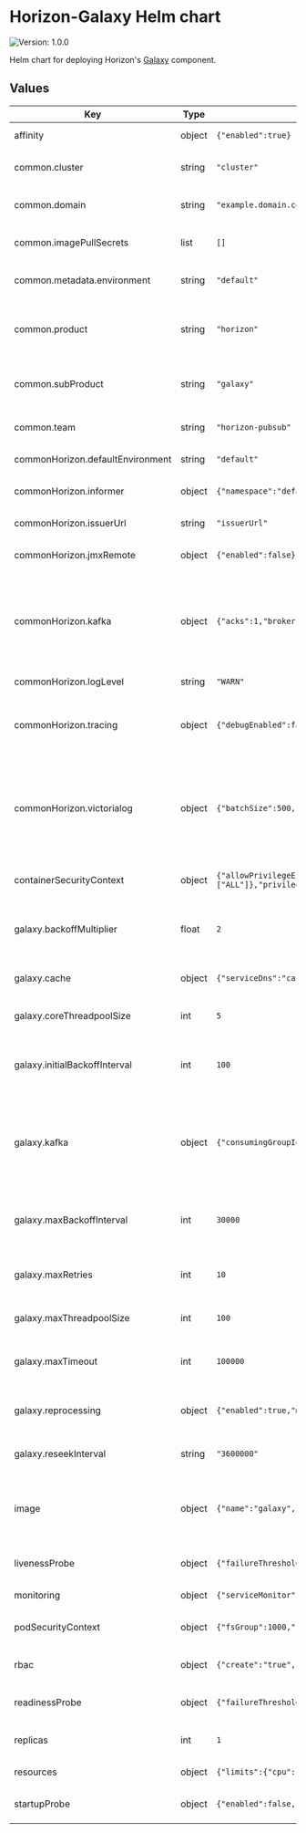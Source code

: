 # Horizon-Galaxy Helm chart

![Version: 1.0.0](https://img.shields.io/badge/Version-1.0.0-informational?style=flat-square)  

Helm chart for deploying Horizon's [Galaxy](https://github.com/telekom/pubsub-horizon-galaxy) component.

## Values

| Key                              | Type   | Default                                                                                                                                                                      | Description                                                                                                                                                                                                 |
|----------------------------------|--------|------------------------------------------------------------------------------------------------------------------------------------------------------------------------------|-------------------------------------------------------------------------------------------------------------------------------------------------------------------------------------------------------------|
| affinity                         | object | `{"enabled":true}`                                                                                                                                                           | Affinity: Configures settings related to affinity.                                                                                                                                                          |
| common.cluster                   | string | `"cluster"`                                                                                                                                                                  | Cluster: The name of the cluster where the resource is running.                                                                                                                                             |
| common.domain                    | string | `"example.domain.com"`                                                                                                                                                       | Domain: The domain under which the resource is hosted.                                                                                                                                                      |
| common.imagePullSecrets          | list   | `[]`                                                                                                                                                                         | ImagePullSecrets: Defines image pull secrets for different clusters.                                                                                                                                        |
| common.metadata.environment      | string | `"default"`                                                                                                                                                                  | Metadata environment: The environment in which the resource is deployed.                                                                                                                                    |
| common.product                   | string | `"horizon"`                                                                                                                                                                  | Main product: The main product to which the resource belongs. The product is identified as Horizon.                                                                                                         |
| common.subProduct                | string | `"galaxy"`                                                                                                                                                                   | Sub product: Subproduct of t he main product Horizon. In this helm chart the subproduct is Galaxy.                                                                                                          |
| common.team                      | string | `"horizon-pubsub"`                                                                                                                                                           | Team: The team for managing and developing Horizon.                                                                                                                                                         |
| commonHorizon.defaultEnvironment | string | `"default"`                                                                                                                                                                  | Environment: Sets the default environment.                                                                                                                                                                  |
| commonHorizon.informer           | object | `{"namespace":"default"}`                                                                                                                                                    | Informer: Specifies namespace for the informer.                                                                                                                                                             |
| commonHorizon.issuerUrl          | string | `"issuerUrl"`                                                                                                                                                                | IssuerUrl: Sets the issuerUrl.                                                                                                                                                                              |
| commonHorizon.jmxRemote          | object | `{"enabled":false}`                                                                                                                                                          | JMX: Enables or disables JMX remote configuration.                                                                                                                                                          |
| commonHorizon.kafka              | object | `{"acks":1,"brokers":"kafka:9092","compression":{"enabled":true,"type":"snappy"},"lingerMs":5}`                                                                              | Kafka configuration: Specifies Kafka broker details for common Horizon settings, including broker addresses, linger time, acknowledgment settings, and compression options.                                 |
| commonHorizon.logLevel           | string | `"WARN"`                                                                                                                                                                     | Logging: Sets the log level for general logging.                                                                                                                                                            |
| commonHorizon.tracing            | object | `{"debugEnabled":false,"jaegerCollectorBaseUrl":"http://localhost:14268","samplerProbability":"1.0"}`                                                                        | Tracing: Configures tracing settings, including debug mode, Jaeger collector base URL, and sampler probability.                                                                                             |
| commonHorizon.victorialog        | object | `{"batchSize":500,"clientId":"galaxy","collectorUrl":"http://localhost:8428","countEventsInterval":60000,"enabled":false,"observationFlushInterval":60000}`                  | Metrics - Victorialog: Controls the collection of metrics using Victorialog, specifying parameters like collector URL, clientId, batchsize, observationFlushInterval, countEventsInterval and samplingRate. |
| containerSecurityContext         | object | `{"allowPrivilegeEscalation":false,"capabilities":{"drop":["ALL"]},"privileged":false,"readOnlyRootFilesystem":true,"runAsGroup":1000,"runAsNonRoot":true,"runAsUser":1000}` | ContainerSecurityContext: Security context set for the container.                                                                                                                                           |
| galaxy.backoffMultiplier         | float  | `2`                                                                                                                                                                          | BackoffMultiplier: Specifies the backoff multiplier used for exponential backoff in retry operations.                                                                                                       |
| galaxy.cache                     | object | `{"serviceDns":"cache"}`                                                                                                                                                     | Cache configuration: Define cache service DNS.                                                                                                                                                              |
| galaxy.coreThreadpoolSize        | int    | `5`                                                                                                                                                                          | CoreThreadPoolSize: Specifies the core size of the thread pool.                                                                                                                                             |
| galaxy.initialBackoffInterval    | int    | `100`                                                                                                                                                                        | Initial BackOffInterval: Specifies the initial backoff interval in milliseconds for retry operations.                                                                                                       |
| galaxy.kafka                     | object | `{"consumingGroupId":"galaxy","consumingPartitionCount":16,"consumingTopic":"published"}`                                                                                    | Kafka configuration for "galaxy" component: Specifies Kafka consumer settings for the "galaxy" component, such as consumingTopic, consumingGroupId and consumingPartitionCount.                             |
| galaxy.maxBackoffInterval        | int    | `30000`                                                                                                                                                                      | MaxBackOffInterval: Specifies the maximum backoff interval in milliseconds for retry operations.                                                                                                            |
| galaxy.maxRetries                | int    | `10`                                                                                                                                                                         | MaxRetries: Specifies the maximum number of retries allowed for operations.                                                                                                                                 |
| galaxy.maxThreadpoolSize         | int    | `100`                                                                                                                                                                        | MaxThreadpoolSize: Specifies the maximum size of the thread pool.                                                                                                                                           |
| galaxy.maxTimeout                | int    | `100000`                                                                                                                                                                     | MaxTimeout:  Specifies the maximum timeout value in milliseconds for operations.                                                                                                                            |
| galaxy.reprocessing              | object | `{"enabled":true,"maxRetries":10,"maxUnbridgedMessageAgeMs":180000,"reprocessIntervalMs":300000}`                                                                            | Reprocessing: Configuration for reprocessing of messages.                                                                                                                                                   |
| galaxy.reseekInterval            | string | `"3600000"`                                                                                                                                                                  | ReseekInterval: Specifies the reseek interval in milliseconds.                                                                                                                                              |
| image                            | object | `{"name":"galaxy","organization":"internal/example/horizon","pullPolicy":"IfNotPresent","repository":"example.devops.company.de","tag":"develop"}`                           | Image configuration for "galaxy" deployment: Specifies the image details such as repository, organization, name, tag, and pull policy.                                                                      |
| livenessProbe                    | object | `{"failureThreshold":8,"initialDelaySeconds":20,"periodSeconds":10}`                                                                                                         | LivenessProbe: Kubernetes Liveness Probe configuration.                                                                                                                                                     |
| monitoring                       | object | `{"serviceMonitor":{"enabled":true,"selector":"selector"}}`                                                                                                                  | Monitoring: Service monitor configuration.                                                                                                                                                                  |
| podSecurityContext               | object | `{"fsGroup":1000,"supplementalGroups":[1000]}`                                                                                                                               | PodSecurityContext: Security context set for the pod.                                                                                                                                                       |
| rbac                             | object | `{"create":"true","serviceAccountName":null}`                                                                                                                                | RBAC: Configures settings related to RBAC (Role-Based Access Control).                                                                                                                                      |
| readinessProbe                   | object | `{"failureThreshold":8,"initialDelaySeconds":20,"periodSeconds":10}`                                                                                                         | ReadinessProbe: Kubernetes Readiness Probe configuration.                                                                                                                                                   |
| replicas                         | int    | `1`                                                                                                                                                                          | Deployment replicas: Sets the number of replicas for the deployment.                                                                                                                                        |
| resources                        | object | `{"limits":{"cpu":1,"memory":"500Mi"},"requests":{"cpu":"50m","memory":"200Mi"}}`                                                                                            | Resources: Resource limits and requests.                                                                                                                                                                    |
| startupProbe                     | object | `{"enabled":false,"failureThreshold":75,"initialDelaySeconds":0,"periodSeconds":1}`                                                                                          | StartupProbe: Kubernetes Startup Probe configuration.                                                                                                                                                       |

